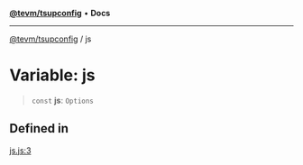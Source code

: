 [**@tevm/tsupconfig**](../README.md) • **Docs**

***

[@tevm/tsupconfig](../globals.md) / js

# Variable: js

> `const` **js**: `Options`

## Defined in

[js.js:3](https://github.com/qbzzt/tevm-monorepo/blob/main/configs/tsupconfig/src/js.js#L3)
